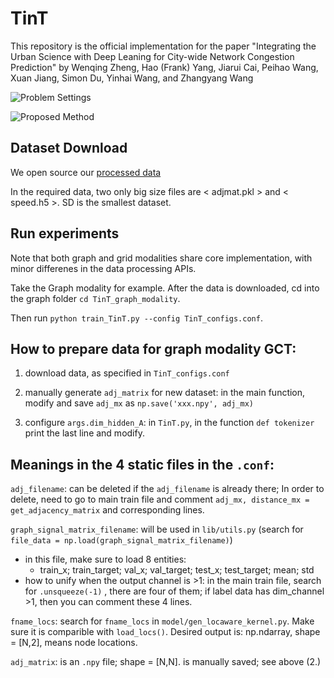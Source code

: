 # TinT
This repository is the official implementation for the paper "Integrating the Urban Science with Deep Leaning for City-wide Network Congestion Prediction" by Wenqing Zheng, Hao (Frank) Yang, Jiarui Cai, Peihao Wang, Xuan Jiang, Simon Du, Yinhai Wang, and Zhangyang Wang


![](images/FIG1.png "Problem Settings")

![](images/Figure2.png "Proposed Method")



## Dataset Download
We open source our [processed data](https://drive.google.com/drive/folders/1NXnkVIIVHWITdx4EF6y7k2bDimsu8j7t?usp=sharing)


In the required data, two only big size files are < adjmat.pkl > and < speed.h5 >. SD is the smallest dataset.

## Run experiments
Note that both graph and grid modalities share core implementation, with minor differenes in the data processing APIs.

Take the Graph modality for example. After the data is downloaded, cd into the graph folder `cd TinT_graph_modality`. 

Then run `python train_TinT.py --config TinT_configs.conf`.

<!-- 
## (Optional) Data preprocessing

You can also optionally checkout [original data](https://drive.google.com/drive/folders/1u60jmadoMvDe8WZnUItFml6uQuuWK30h?usp=sharing) and process them.

Scripts for preprocessing, if downloading original data:

- we use 28800 (1 record per 5min x 100 days) sample points per city.
- split the dataset to three sub datasets by sensor id, and re-index each city's sensors (start from 0). The purposes of re-indexing are to fit the baseline easier.

```shell
  python prepData_splitCity.py
  # outputs
  # 1. Sensor_lookup_CITY.csv a lookup table for old and new senser id
  # 2. distance_CITY.csv a distance table for sensors in the city, id are in new index
  # 3. CITY.npz data of that city
```
- prepare dataset, train/test/val=0.6/0.2/0.2, each data clip length=12 (1 hour). [loading function](./lib/utils.py#L221)
```
  python preparedata.py --config configurations/prepData_TinT_sd.conf
  python preparedata.py --config configurations/prepData_TinT_sf.conf
  python preparedata.py --config configurations/prepData_TinT_la.conf
``` -->



## How to prepare data for graph modality GCT:

1. download data, as specified in `TinT_configs.conf`

2. manually generate `adj_matrix`  for new dataset: in the main function, modify and save `adj_mx` as `np.save('xxx.npy', adj_mx)`

3. configure `args.dim_hidden_A`: in `TinT.py`, in the function `def tokenizer` print the last line and modify.

## Meanings in the 4 static files in the `.conf`:

`adj_filename`: can be deleted if the `adj_filename` is already there; In order to delete, need to go to main train file and comment `adj_mx, distance_mx = get_adjacency_matrix` and corresponding lines.

`graph_signal_matrix_filename`: will be used in `lib/utils.py` (search for `file_data = np.load(graph_signal_matrix_filename)`)

- in this file, make sure to load 8 entities:
  - train_x; train_target; val_x; val_target; test_x; test_target; mean; std
- how to unify when the output channel is >1: in the main train file, search for `.unsqueeze(-1)` , there are four of them; if label data has dim_channel >1, then you can comment these 4 lines.

`fname_locs`: search for `fname_locs` in `model/gen_locaware_kernel.py`. Make sure it is comparible with `load_locs()`. Desired output is: np.ndarray, shape = [N,2], means node locations.

`adj_matrix`: is an `.npy` file; shape = [N,N]. is manually saved; see above (2.)

 